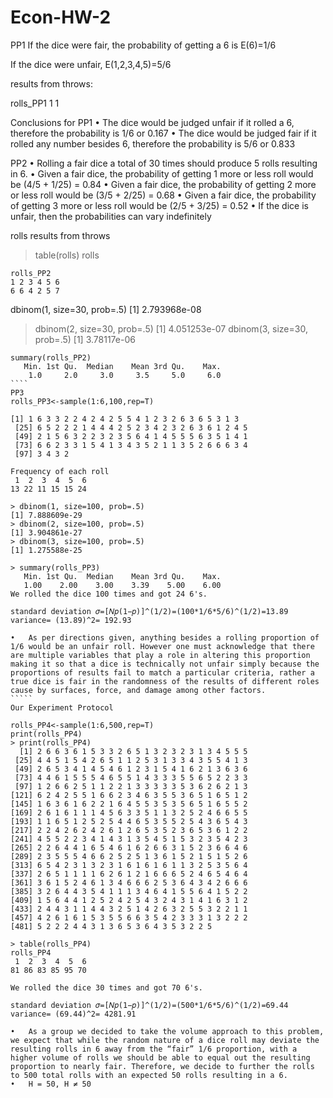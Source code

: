 # Econ-HW-2
PP1
If the dice were fair, the probability of getting a 6 is E(6)=1/6
 
If the dice were unfair, E(1,2,3,4,5)=5/6

results from throws:

rolls_PP1
1 
1 

Conclusions for PP1
•	The dice would be judged unfair if it rolled a 6, therefore the probability is 1/6 or 0.167
•	The dice would be judged fair if it rolled any number besides 6, therefore the probability is 5/6 or 0.833


PP2
•	Rolling a fair dice a total of 30 times should produce 5 rolls resulting in 6.
•	Given a fair dice, the probability of getting 1 more or less roll would be (4/5 + 1/25) = 0.84
•	Given a fair dice, the probability of getting 2 more or less roll would be (3/5 + 2/25) = 0.68
•	Given a fair dice, the probability of getting 3 more or less roll would be (2/5 + 3/25) = 0.52
•	If the dice is unfair, then the probabilities can vary indefinitely

rolls results from throws

> table(rolls)
rolls
`````
rolls_PP2
1 2 3 4 5 6 
6 6 4 2 5 7
``````
 dbinom(1, size=30, prob=.5)
[1] 2.793968e-08
> dbinom(2, size=30, prob=.5)
[1] 4.051253e-07
> dbinom(3, size=30, prob=.5)
[1] 3.78117e-06
``````
summary(rolls_PP2)
   Min. 1st Qu.  Median    Mean 3rd Qu.    Max. 
    1.0     2.0     3.0     3.5     5.0     6.0 
````    
PP3 
rolls_PP3<-sample(1:6,100,rep=T)

[1] 1 6 3 3 2 2 4 2 4 2 5 5 4 1 2 3 2 6 3 6 5 3 1 3
 [25] 6 5 2 2 2 1 4 4 4 2 5 2 3 4 2 3 2 6 3 6 1 2 4 5
 [49] 2 1 5 6 3 2 2 3 2 3 5 6 4 1 4 5 5 5 6 3 5 1 4 1
 [73] 6 6 2 3 3 1 5 4 1 3 4 3 5 2 1 1 3 5 2 6 6 6 3 4
 [97] 3 4 3 2

Frequency of each roll 
 1  2  3  4  5  6 
13 22 11 15 15 24

> dbinom(1, size=100, prob=.5)
[1] 7.888609e-29
> dbinom(2, size=100, prob=.5)
[1] 3.904861e-27
> dbinom(3, size=100, prob=.5)
[1] 1.275588e-25

> summary(rolls_PP3)
   Min. 1st Qu.  Median    Mean 3rd Qu.    Max. 
   1.00    2.00    3.00    3.39    5.00    6.00 
We rolled the dice 100 times and got 24 6's. 

standard deviation 𝜎=[𝑁𝑝(1−𝑝)]^(1/2)=(100*1/6*5/6)^(1/2)=13.89
variance= (13.89)^2= 192.93

•	As per directions given, anything besides a rolling proportion of 1/6 would be an unfair roll. However one must acknowledge that there are multiple variables that play a role in altering this proportion making it so that a dice is technically not unfair simply because the proportions of results fail to match a particular criteria, rather a true dice is fair in the randomness of the results of different roles cause by surfaces, force, and damage among other factors. 
`````
Our Experiment Protocol 

rolls_PP4<-sample(1:6,500,rep=T)
print(rolls_PP4)
> print(rolls_PP4)
  [1] 2 6 6 3 6 1 5 3 3 2 6 5 1 3 2 3 2 3 1 3 4 5 5 5
 [25] 4 4 5 1 5 4 2 6 5 1 1 2 5 3 1 3 3 4 3 5 5 4 1 3
 [49] 2 6 5 3 4 1 4 5 4 6 1 2 3 1 5 4 1 6 2 1 3 6 3 6
 [73] 4 4 6 1 5 5 5 4 6 5 5 1 4 3 3 3 5 5 6 5 2 2 3 3
 [97] 1 2 6 6 2 5 1 1 2 2 1 3 3 3 3 3 5 3 6 2 6 2 1 3
[121] 6 2 4 2 5 5 1 6 6 2 3 4 6 3 5 5 3 6 5 1 6 5 1 2
[145] 1 6 3 6 1 6 2 2 1 6 4 5 5 3 5 3 5 6 5 1 6 5 5 2
[169] 2 6 1 6 1 1 1 4 5 6 3 3 5 1 1 3 2 5 2 4 6 6 5 5
[193] 1 1 6 5 1 2 5 2 5 4 4 6 5 3 5 5 2 5 4 3 6 5 4 3
[217] 2 2 4 2 6 2 4 2 6 1 2 6 5 3 5 2 3 6 5 3 6 1 2 2
[241] 4 5 5 2 2 3 4 1 4 3 1 3 5 4 5 1 5 3 2 3 5 4 2 3
[265] 2 2 6 4 4 1 6 5 4 6 1 6 2 6 6 3 1 5 2 3 6 6 4 6
[289] 2 3 5 5 5 4 6 6 2 5 2 5 1 3 6 1 5 2 1 5 1 5 2 6
[313] 6 5 4 2 3 1 3 2 3 1 6 1 6 1 6 1 1 3 2 5 3 5 6 4
[337] 2 6 5 1 1 1 1 6 2 6 1 2 1 6 6 6 5 2 4 6 5 4 6 4
[361] 3 6 1 5 2 4 6 1 3 4 6 6 6 2 5 3 6 4 3 4 2 6 6 6
[385] 3 2 6 4 4 3 5 4 1 1 1 3 4 6 4 1 5 5 6 4 1 5 2 2
[409] 1 5 6 4 4 1 2 5 2 4 2 5 4 3 2 4 3 1 4 1 6 3 1 2
[433] 2 4 4 3 1 1 4 4 3 2 5 1 4 2 6 3 2 5 5 3 2 2 1 1
[457] 4 2 6 1 6 1 5 3 5 5 6 6 3 5 4 2 3 3 3 1 3 2 2 2
[481] 5 2 2 2 4 4 3 1 3 6 5 3 6 4 3 5 3 2 2 5

> table(rolls_PP4)
rolls_PP4
 1  2  3  4  5  6 
81 86 83 85 95 70

We rolled the dice 30 times and got 70 6's.

standard deviation 𝜎=[𝑁𝑝(1−𝑝)]^(1/2)=(500*1/6*5/6)^(1/2)=69.44
variance= (69.44)^2= 4281.91

•	As a group we decided to take the volume approach to this problem, we expect that while the random nature of a dice roll may deviate the resulting rolls in 6 away from the “fair” 1/6 proportion, with a higher volume of rolls we should be able to equal out the resulting proportion to nearly fair. Therefore, we decide to further the rolls to 500 total rolls with an expected 50 rolls resulting in a 6.
•	H = 50, H ≠ 50


